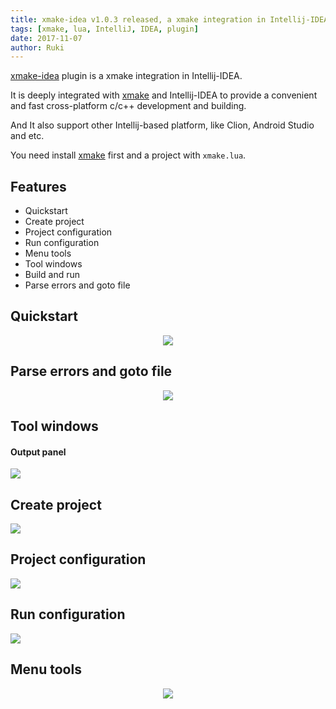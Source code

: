```yaml
---
title: xmake-idea v1.0.3 released, a xmake integration in Intellij-IDEA
tags: [xmake, lua, IntelliJ, IDEA, plugin]
date: 2017-11-07
author: Ruki
---
```


[xmake-idea](https://github.com/xmake-io/xmake-idea) plugin is a xmake integration in Intellij-IDEA.

It is deeply integrated with [xmake](https://github.com/xmake-io/xmake) and Intellij-IDEA to provide a convenient and fast cross-platform c/c++ development and building.

And It also support other Intellij-based platform, like Clion, Android Studio and etc.

You need install [xmake](https://github.com/xmake-io/xmake) first and a project with `xmake.lua`.
 
## Features

* Quickstart
* Create project
* Project configuration
* Run configuration
* Menu tools
* Tool windows
* Build and run
* Parse errors and goto file
 
## Quickstart

<div align="center">
<img src="/assets/img/posts/xmake/xmake-idea-quickstart.gif">
</div>









## Parse errors and goto file
 
<div align="center">
<img src="/assets/img/posts/xmake/xmake-idea-problem.gif">
</div>

## Tool windows

#### Output panel

<img src="/assets/img/posts/xmake/xmake-idea-output_panel.png">
 
## Create project

<img src="/assets/img/posts/xmake/xmake-idea-create_project.png">

## Project configuration

<img src="/assets/img/posts/xmake/xmake-idea-project_configuration.png">

## Run configuration

<img src="/assets/img/posts/xmake/xmake-idea-run_configuration.png">

## Menu tools

<div align="center">
<img src="/assets/img/posts/xmake/xmake-idea-menu.png">
</div>
 

 